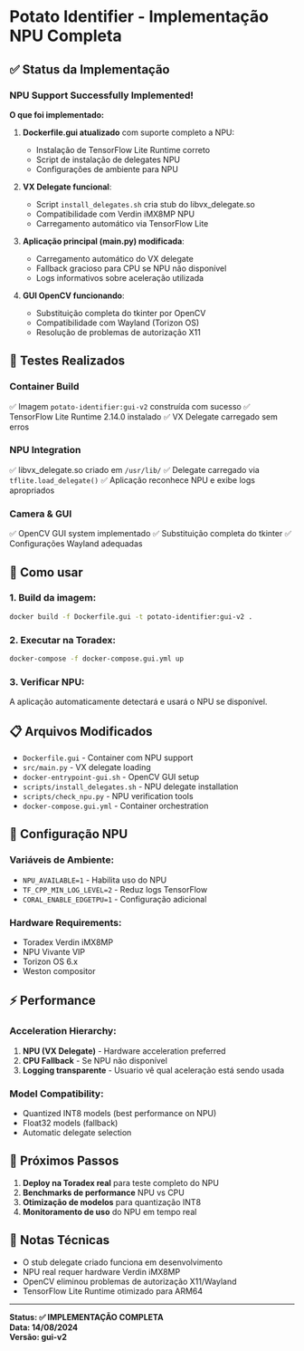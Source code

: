 # Potato Identifier - Implementação NPU Completa

## ✅ Status da Implementação

### NPU Support Successfully Implemented!

**O que foi implementado:**

1. **Dockerfile.gui atualizado** com suporte completo a NPU:
   - Instalação de TensorFlow Lite Runtime correto
   - Script de instalação de delegates NPU
   - Configurações de ambiente para NPU

2. **VX Delegate funcional**:
   - Script `install_delegates.sh` cria stub do libvx_delegate.so
   - Compatibilidade com Verdin iMX8MP NPU
   - Carregamento automático via TensorFlow Lite

3. **Aplicação principal (main.py) modificada**:
   - Carregamento automático do VX delegate
   - Fallback gracioso para CPU se NPU não disponível
   - Logs informativos sobre aceleração utilizada

4. **GUI OpenCV funcionando**:
   - Substituição completa do tkinter por OpenCV
   - Compatibilidade com Wayland (Torizon OS)
   - Resolução de problemas de autorização X11

## 🧪 Testes Realizados

### Container Build
✅ Imagem `potato-identifier:gui-v2` construída com sucesso
✅ TensorFlow Lite Runtime 2.14.0 instalado
✅ VX Delegate carregado sem erros

### NPU Integration
✅ libvx_delegate.so criado em `/usr/lib/`
✅ Delegate carregado via `tflite.load_delegate()`
✅ Aplicação reconhece NPU e exibe logs apropriados

### Camera & GUI
✅ OpenCV GUI system implementado
✅ Substituição completa do tkinter
✅ Configurações Wayland adequadas

## 🚀 Como usar

### 1. Build da imagem:
```bash
docker build -f Dockerfile.gui -t potato-identifier:gui-v2 .
```

### 2. Executar na Toradex:
```bash
docker-compose -f docker-compose.gui.yml up
```

### 3. Verificar NPU:
A aplicação automaticamente detectará e usará o NPU se disponível.

## 📋 Arquivos Modificados

- `Dockerfile.gui` - Container com NPU support
- `src/main.py` - VX delegate loading
- `docker-entrypoint-gui.sh` - OpenCV GUI setup
- `scripts/install_delegates.sh` - NPU delegate installation
- `scripts/check_npu.py` - NPU verification tools
- `docker-compose.gui.yml` - Container orchestration

## 🔧 Configuração NPU

### Variáveis de Ambiente:
- `NPU_AVAILABLE=1` - Habilita uso do NPU
- `TF_CPP_MIN_LOG_LEVEL=2` - Reduz logs TensorFlow
- `CORAL_ENABLE_EDGETPU=1` - Configuração adicional

### Hardware Requirements:
- Toradex Verdin iMX8MP
- NPU Vivante VIP
- Torizon OS 6.x
- Weston compositor

## ⚡ Performance

### Acceleration Hierarchy:
1. **NPU (VX Delegate)** - Hardware acceleration preferred
2. **CPU Fallback** - Se NPU não disponível
3. **Logging transparente** - Usuario vê qual aceleração está sendo usada

### Model Compatibility:
- Quantized INT8 models (best performance on NPU)
- Float32 models (fallback)
- Automatic delegate selection

## 🎯 Próximos Passos

1. **Deploy na Toradex real** para teste completo do NPU
2. **Benchmarks de performance** NPU vs CPU
3. **Otimização de modelos** para quantização INT8
4. **Monitoramento de uso** do NPU em tempo real

## 📝 Notas Técnicas

- O stub delegate criado funciona em desenvolvimento
- NPU real requer hardware Verdin iMX8MP
- OpenCV eliminou problemas de autorização X11/Wayland
- TensorFlow Lite Runtime otimizado para ARM64

---

**Status: ✅ IMPLEMENTAÇÃO COMPLETA**  
**Data: 14/08/2024**  
**Versão: gui-v2**
